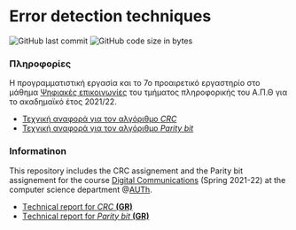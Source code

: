 #  Error detection techniques

<img alt="GitHub last commit" src="https://img.shields.io/github/last-commit/akorkos/Error-detection-techniques"> <img alt="GitHub code size in bytes" src="https://img.shields.io/github/languages/code-size/akorkos/Error-detection-techniques">


### Πληροφορίες 
Η προγραμματιστική εργασία και το 7ο προαιρετικό εργαστηρίο στο μάθημα [Ψηφιακές επικοινωνίες](https://elearning.auth.gr/course/view.php?id=4101) του τμήματος πληροφορικής του Α.Π.Θ για το ακαδημαϊκό έτος 2021/22. <br />

* [Τεχνική αναφορά για τον αλγόριθμο *CRC*](https://github.com/akorkos/Error-detection-techniques/raw/master/CRC/DC%20-%20Report.pdf)
* [Τεχνική αναφορά για τον αλγόριθμο *Parity bit*](https://github.com/akorkos/Error-detection-techniques/raw/master/Parity%20bit/DC%20-%20Lab07.pdf)

### Informatinon 
This repository includes the CRC assignement and the Parity bit assignement for the course [Digital Communications](https://elearning.auth.gr/course/view.php?id=4101) (Spring 2021-22) at the computer science department @[AUTh](https://www.auth.gr/en/).

* [Τechnical report for *CRC* **(GR)**](https://github.com/akorkos/Error-detection-techniques/raw/master/CRC/DC%20-%20Report.pdf)
* [Τechnical report for *Parity bit* **(GR)**](https://github.com/akorkos/Error-detection-techniques/raw/master/Parity%20bit/DC%20-%20Lab07.pdf)
